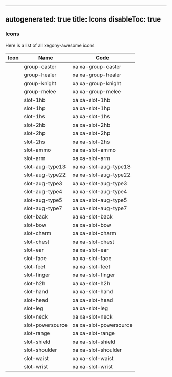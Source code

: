 
---
autogenerated: true
title: Icons
disableToc: true
---

### Icons

Here is a list of all xegony-awesome icons

Icon|Name|Code
---|---|---
<i class="xa xa-group-caster"></i>|group-caster|xa xa-group-caster
<i class="xa xa-group-healer"></i>|group-healer|xa xa-group-healer
<i class="xa xa-group-knight"></i>|group-knight|xa xa-group-knight
<i class="xa xa-group-melee"></i>|group-melee|xa xa-group-melee
<i class="xa xa-slot-1hb"></i>|slot-1hb|xa xa-slot-1hb
<i class="xa xa-slot-1hp"></i>|slot-1hp|xa xa-slot-1hp
<i class="xa xa-slot-1hs"></i>|slot-1hs|xa xa-slot-1hs
<i class="xa xa-slot-2hb"></i>|slot-2hb|xa xa-slot-2hb
<i class="xa xa-slot-2hp"></i>|slot-2hp|xa xa-slot-2hp
<i class="xa xa-slot-2hs"></i>|slot-2hs|xa xa-slot-2hs
<i class="xa xa-slot-ammo"></i>|slot-ammo|xa xa-slot-ammo
<i class="xa xa-slot-arm"></i>|slot-arm|xa xa-slot-arm
<i class="xa xa-slot-aug-type13"></i>|slot-aug-type13|xa xa-slot-aug-type13
<i class="xa xa-slot-aug-type22"></i>|slot-aug-type22|xa xa-slot-aug-type22
<i class="xa xa-slot-aug-type3"></i>|slot-aug-type3|xa xa-slot-aug-type3
<i class="xa xa-slot-aug-type4"></i>|slot-aug-type4|xa xa-slot-aug-type4
<i class="xa xa-slot-aug-type5"></i>|slot-aug-type5|xa xa-slot-aug-type5
<i class="xa xa-slot-aug-type7"></i>|slot-aug-type7|xa xa-slot-aug-type7
<i class="xa xa-slot-back"></i>|slot-back|xa xa-slot-back
<i class="xa xa-slot-bow"></i>|slot-bow|xa xa-slot-bow
<i class="xa xa-slot-charm"></i>|slot-charm|xa xa-slot-charm
<i class="xa xa-slot-chest"></i>|slot-chest|xa xa-slot-chest
<i class="xa xa-slot-ear"></i>|slot-ear|xa xa-slot-ear
<i class="xa xa-slot-face"></i>|slot-face|xa xa-slot-face
<i class="xa xa-slot-feet"></i>|slot-feet|xa xa-slot-feet
<i class="xa xa-slot-finger"></i>|slot-finger|xa xa-slot-finger
<i class="xa xa-slot-h2h"></i>|slot-h2h|xa xa-slot-h2h
<i class="xa xa-slot-hand"></i>|slot-hand|xa xa-slot-hand
<i class="xa xa-slot-head"></i>|slot-head|xa xa-slot-head
<i class="xa xa-slot-leg"></i>|slot-leg|xa xa-slot-leg
<i class="xa xa-slot-neck"></i>|slot-neck|xa xa-slot-neck
<i class="xa xa-slot-powersource"></i>|slot-powersource|xa xa-slot-powersource
<i class="xa xa-slot-range"></i>|slot-range|xa xa-slot-range
<i class="xa xa-slot-shield"></i>|slot-shield|xa xa-slot-shield
<i class="xa xa-slot-shoulder"></i>|slot-shoulder|xa xa-slot-shoulder
<i class="xa xa-slot-waist"></i>|slot-waist|xa xa-slot-waist
<i class="xa xa-slot-wrist"></i>|slot-wrist|xa xa-slot-wrist
